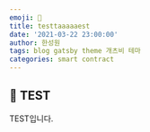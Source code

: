 ```yaml
---
emoji: 🧢
title: testtaaaaaest
date: '2021-03-22 23:00:00'
author: 한성원
tags: blog gatsby theme 개츠비 테마
categories: smart contract
---
```



## 👋 TEST
TEST입니다.



```toc

```
